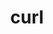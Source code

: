 ---
category: 4-letters
denotation: null
name: curl
reference_link: https://www.etymonline.com/word/curl
root_language: null
root_name: null
title: curl
type: free
word_sums:
- respelling: curl
  sum: 'Curl + '
---